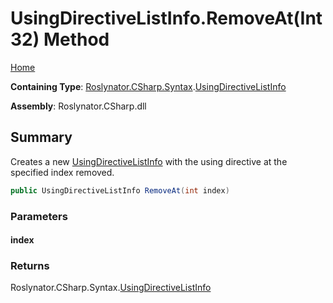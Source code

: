 # UsingDirectiveListInfo\.RemoveAt\(Int32\) Method <a name="_Top"></a>

[Home](../../../../../README.md)

**Containing Type**: [Roslynator.CSharp.Syntax](../../README.md#_Top)\.[UsingDirectiveListInfo](../README.md#_Top)

**Assembly**: Roslynator\.CSharp\.dll

## Summary

Creates a new [UsingDirectiveListInfo](../README.md#_Top) with the using directive at the specified index removed\.

```csharp
public UsingDirectiveListInfo RemoveAt(int index)
```

### Parameters

#### index

### Returns

Roslynator\.CSharp\.Syntax\.[UsingDirectiveListInfo](../README.md#_Top)

